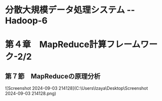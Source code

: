 # 分散大規模データ処理システム -- Hadoop-6

# 第４章　MapReduce計算フレームワーク-2/2

## 第７節　MapReduceの原理分析



![Screenshot 2024-09-03 214128](C:\Users\Izaya\Desktop\Screenshot 2024-09-03 214128.png)